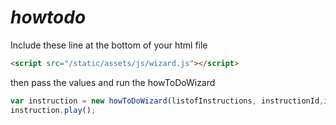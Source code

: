 # _howtodo_



Include these line at the bottom of your html file
```HTML
<script src="/static/assets/js/wizard.js"></script>
```

then pass the values and run the howToDoWizard  
```JavaScript
var instruction = new howToDoWizard(listofInstructions, instructionId,interval);
instruction.play();
```